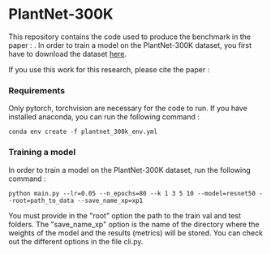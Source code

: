 # PlantNet-300K

This repository contains the code used to produce the benchmark in the paper : .
In order to train a model on the PlantNet-300K dataset, you first have to download the dataset [here](https://doi.org/10.5281/zenodo.4726653).

If you use this work for this research, please cite the paper :

### Requirements

Only pytorch, torchvision are necessary for the code to run. 
If you have installed anaconda, you can run the following command :

```conda env create -f plantnet_300k_env.yml```

### Training a model

In order to train a model on the PlantNet-300K dataset, run the following command :

```python main.py --lr=0.05 --n_epochs=80 --k 1 3 5 10 --model=resnet50 --root=path_to_data --save_name_xp=xp1```

 You must provide in the "root" option the path to the train val and test folders. 
 The "save_name_xp" option is the name of the directory where the weights of the model and the results (metrics) will be stored.
 You can check out the different options in the file cli.py.